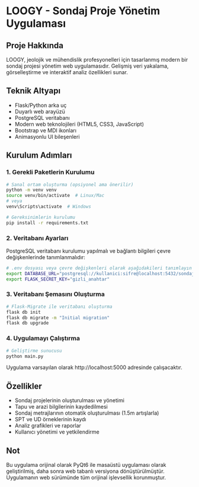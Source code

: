 # LOOGY - Sondaj Proje Yönetim Uygulaması

## Proje Hakkında
LOOGY, jeolojik ve mühendislik profesyonelleri için tasarlanmış modern bir sondaj projesi yönetim web uygulamasıdır. Gelişmiş veri yakalama, görselleştirme ve interaktif analiz özellikleri sunar.

## Teknik Altyapı
- Flask/Python arka uç
- Duyarlı web arayüzü
- PostgreSQL veritabanı
- Modern web teknolojileri (HTML5, CSS3, JavaScript)
- Bootstrap ve MDI ikonları
- Animasyonlu UI bileşenleri

## Kurulum Adımları

### 1. Gerekli Paketlerin Kurulumu
```bash
# Sanal ortam oluşturma (opsiyonel ama önerilir)
python -m venv venv
source venv/bin/activate  # Linux/Mac
# veya
venv\Scripts\activate  # Windows

# Gereksinimlerin kurulumu
pip install -r requirements.txt
```

### 2. Veritabanı Ayarları
PostgreSQL veritabanı kurulumu yapılmalı ve bağlantı bilgileri çevre değişkenlerinde tanımlanmalıdır:

```bash
# .env dosyası veya çevre değişkenleri olarak aşağıdakileri tanımlayın
export DATABASE_URL="postgresql://kullanici:sifre@localhost:5432/sondaj_db"
export FLASK_SECRET_KEY="gizli_anahtar"
```

### 3. Veritabanı Şemasını Oluşturma
```bash
# Flask-Migrate ile veritabanı oluşturma
flask db init
flask db migrate -m "Initial migration"
flask db upgrade
```

### 4. Uygulamayı Çalıştırma
```bash
# Geliştirme sunucusu
python main.py
```

Uygulama varsayılan olarak http://localhost:5000 adresinde çalışacaktır.

## Özellikler
- Sondaj projelerinin oluşturulması ve yönetimi
- Tapu ve arazi bilgilerinin kaydedilmesi
- Sondaj metrajlarının otomatik oluşturulması (1.5m artışlarla)
- SPT ve UD örneklerinin kaydı
- Analiz grafikleri ve raporlar
- Kullanıcı yönetimi ve yetkilendirme

## Not
Bu uygulama orijinal olarak PyQt6 ile masaüstü uygulaması olarak geliştirilmiş, daha sonra web tabanlı versiyona dönüştürülmüştür. Uygulamanın web sürümünde tüm orijinal işlevsellik korunmuştur.